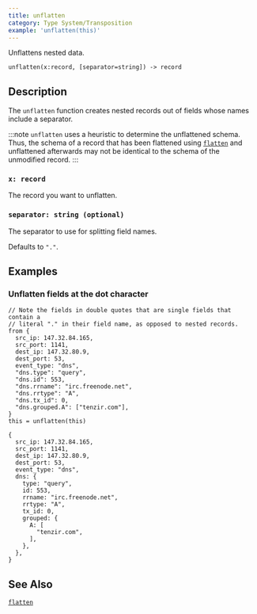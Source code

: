 ```yaml
---
title: unflatten
category: Type System/Transposition
example: 'unflatten(this)'
---
```


Unflattens nested data.

```tql
unflatten(x:record, [separator=string]) -> record
```

## Description

The `unflatten` function creates nested records out of fields whose names
include a separator.

:::note
`unflatten` uses a heuristic to determine the unflattened schema. Thus, the
schema of a record that has been flattened using [`flatten`](/reference/functions/flatten) and
unflattened afterwards may not be identical to the schema of the unmodified
record.
:::

### `x: record`

The record you want to unflatten.

### `separator: string (optional)`

The separator to use for splitting field names.

Defaults to `"."`.

## Examples

### Unflatten fields at the dot character

```tql
// Note the fields in double quotes that are single fields that contain a
// literal "." in their field name, as opposed to nested records.
from {
  src_ip: 147.32.84.165,
  src_port: 1141,
  dest_ip: 147.32.80.9,
  dest_port: 53,
  event_type: "dns",
  "dns.type": "query",
  "dns.id": 553,
  "dns.rrname": "irc.freenode.net",
  "dns.rrtype": "A",
  "dns.tx_id": 0,
  "dns.grouped.A": ["tenzir.com"],
}
this = unflatten(this)
```

```tql
{
  src_ip: 147.32.84.165,
  src_port: 1141,
  dest_ip: 147.32.80.9,
  dest_port: 53,
  event_type: "dns",
  dns: {
    type: "query",
    id: 553,
    rrname: "irc.freenode.net",
    rrtype: "A",
    tx_id: 0,
    grouped: {
      A: [
        "tenzir.com",
      ],
    },
  },
}
```

## See Also

[`flatten`](/reference/functions/flatten)
